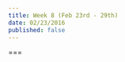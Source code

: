 ```yaml
---
title: Week 8 (Feb 23rd - 29th)
date: 02/23/2016
published: false
---
```


<!--- Your weekly summary content goes here -->

===

<!--- Your weekly materials content goes here -->
